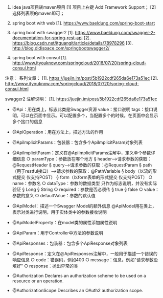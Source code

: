 
1. idea java项目转maven项目
[1] 项目上右键 Add Framework Support；
[2] 选择列表项的maven即可；

2. spring boot with web
[1]. https://www.baeldung.com/spring-boot-start

3. spring boot with swagger2 
[1]. https://www.baeldung.com/swagger-2-documentation-for-spring-rest-api
[2]. https://blog.csdn.net/itguangit/article/details/78978296
[3]. http://blog.didispace.com/springbootswagger2/

4. spring boot with consul 
[1]. http://www.ityouknow.com/springcloud/2018/07/20/spring-cloud-consul.html



注意：
系列文章：
[1]. https://juejin.im/post/5b1922cdf265da6e173a51ec
[2]. http://www.ityouknow.com/springcloud/2018/07/20/spring-cloud-consul.html


swagger2 注解说明：
[1]. https://juejin.im/post/5b1922cdf265da6e173a51ec
- @Api：用在类上，标志此类是Swagger资源
	value：接口说明
	tags：接口说明，可以在页面中显示。可以配置多个，当配置多个的时候，在页面中会显示多个接口的信息

- @ApiOperation：用在方法上，描述方法的作用

- @ApiImplicitParams：包装器：包含多个ApiImplicitParam对象列表

- @ApiImplicitParam：定义在@ApiImplicitParams注解中，定义单个参数详细信息
		○ paramType：参数放在哪个地方
			§ header-->请求参数的获取：@RequestHeader
			§ query-->请求参数的获取：@RequestParam
			§ path（用于restful接口）-->请求参数的获取：@PathVariable
			§ body（以流的形式提交 仅支持POST）
			§ form（以form表单的形式提交 仅支持POST）
		○ name：参数名
		○ dataType：参数的数据类型 只作为标志说明，并没有实际验证
			§ Long
			§ String
		○ required：参数是否必须传
			§ true
			§ false
		○ value：参数的意义
		○ defaultValue：参数的默认值

- @ApiModel：描述一个Swagger Model的额外信息
	@ApiModel用在类上，表示对类进行说明，用于实体类中的参数接收说明
	
- @ApiModelProperty：在model类的属性添加属性说明

- @ApiParam：用于Controller中方法的参数说明

- @ApiResponses：包装器：包含多个ApiResponse对象列表
	
- @ApiResponse：定义在@ApiResponses注解中，一般用于描述一个错误的响应信息
		○ code：错误码，例如400
		○ message：信息，例如"请求参数没填好"
		○ response：抛出异常的类
		
- @Authorization	Declares an authorization scheme to be used on a resource or an operation.

- @AuthorizationScope	Describes an OAuth2 authorization scope.
